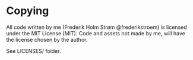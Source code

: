 # Copying
All code written by me (Frederik Holm Strøm @frederikstroem) is licensed under the MIT License (MIT). Code and assets not made by me, will have the license chosen by the author.

See LICENSES/ folder.
